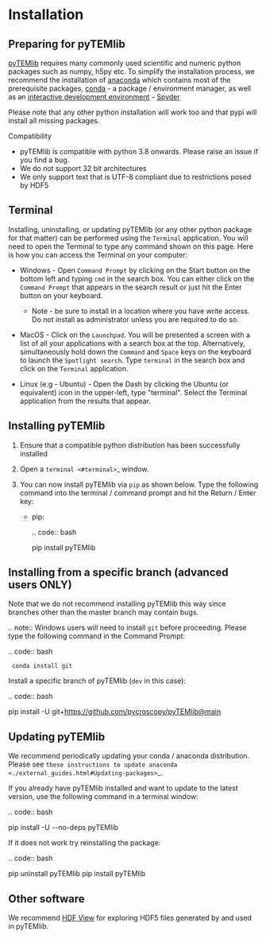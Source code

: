 # Installation


## Preparing for pyTEMlib

[pyTEMlib](https://github.com/pycroscopy/pyTEMlib) requires many commonly used scientific and numeric python packages 
such as numpy, h5py etc.
To simplify the installation process, we recommend the installation of
[anaconda](https://www.anaconda.com/distribution/) which contains most of the prerequisite packages,
[conda](https://conda.io/docs/) - a package / environment manager,
as well as an [interactive development environment](https://en.wikipedia.org/wiki/Integrated_development_environment) - 
[Spyder](https://www.coursera.org/learn/python-programming-introduction/lecture/ywcuv/introduction-to-the-spyder-ide)


Please note that any other python installation will work too and that pypi will install all missing packages.

Compatibility

* pyTEMlib is compatible with python 3.8 onwards. Please raise an issue if you find a bug.
* We do not support 32 bit architectures
* We only support text that is UTF-8 compliant due to restrictions posed by HDF5

Terminal
--------
Installing, uninstalling, or updating pyTEMlib (or any other python package for that matter) can be performed using the ``Terminal`` application.
You will need to open the Terminal to type any command shown on this page.
Here is how you can access the Terminal on your computer:

* Windows - Open ``Command Prompt`` by clicking on the Start button on the bottom left and typing ``cmd`` in the search box.
  You can either click on the ``Command Prompt`` that appears in the search result or just hit the Enter button on your keyboard.

  * Note - be sure to install in a location where you have write access.  Do not install as administrator unless you are required to do so.
* MacOS - Click on the ``Launchpad``. You will be presented a screen with a list of all your applications with a search box at the top.
  Alternatively, simultaneously hold down the ``Command`` and ``Space`` keys on the keyboard to launch the ``Spotlight search``.
  Type ``terminal`` in the search box and click on the ``Terminal`` application.
* Linux (e.g - Ubuntu) - Open the Dash by clicking the Ubuntu (or equivalent) icon in the upper-left, type "terminal".
  Select the Terminal application from the results that appear.

Installing pyTEMlib
-----------------
1. Ensure that a compatible python distribution has been successfully installed
2. Open a `terminal <#terminal>`_ window.
3. You can now install pyTEMlib via  ``pip`` as shown below.
   Type the following command into the terminal / command prompt and hit the Return / Enter key:

   * pip:

     .. code:: bash

        pip install pyTEMlib



  
## Installing from a specific branch (advanced users **ONLY**)

Note that we do not recommend installing pyTEMlib this way since branches other than the master branch may contain bugs.

.. note::
   Windows users will need to install ``git`` before proceeding. Please type the following command in the Command Prompt:

   .. code:: bash

     conda install git

Install a specific branch of pyTEMlib (``dev`` in this case):

.. code:: bash

  pip install -U git+https://github.com/pycroscopy/pyTEMlib@main

  
Updating pyTEMlib
---------------

We recommend periodically updating your conda / anaconda distribution. Please see `these instructions to update anaconda <./external_guides.html#Updating-packages>`_.

If you already have pyTEMlib installed and want to update to the latest version, use the following command in a terminal window:

.. code:: bash

   pip install -U --no-deps pyTEMlib
  
If it does not work try reinstalling the package:

.. code:: bash

   pip uninstall pyTEMlib
   pip install pyTEMlib

## Other software
We recommend [HDF View](https://support.hdfgroup.org/products/java/hdfview/) for exploring HDF5 files generated by and used in pyTEMlib.
